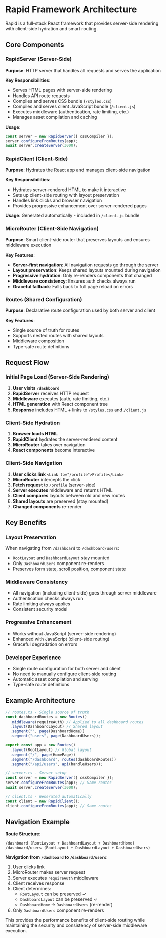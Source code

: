 # Rapid Framework Architecture

Rapid is a full-stack React framework that provides server-side rendering with client-side hydration and smart routing.

## Core Components

### **RapidServer** (Server-Side)

**Purpose**: HTTP server that handles all requests and serves the application

**Key Responsibilities**:

- Serves HTML pages with server-side rendering
- Handles API route requests
- Compiles and serves CSS bundle (`/styles.css`)
- Compiles and serves client JavaScript bundle (`/client.js`)
- Executes middleware (authentication, rate limiting, etc.)
- Manages asset compilation and caching

**Usage**:

```typescript
const server = new RapidServer({ cssCompiler });
server.configureFromRoutes(app);
await server.createServer(3000);
```

### **RapidClient** (Client-Side)

**Purpose**: Hydrates the React app and manages client-side navigation

**Key Responsibilities**:

- Hydrates server-rendered HTML to make it interactive
- Sets up client-side routing with layout preservation
- Handles link clicks and browser navigation
- Provides progressive enhancement over server-rendered pages

**Usage**: Generated automatically - included in `/client.js` bundle

### **MicroRouter** (Client-Side Navigation)

**Purpose**: Smart client-side router that preserves layouts and ensures middleware execution

**Key Features**:

- **Server-first navigation**: All navigation requests go through the server
- **Layout preservation**: Keeps shared layouts mounted during navigation
- **Progressive hydration**: Only re-renders components that changed
- **Middleware consistency**: Ensures auth checks always run
- **Graceful fallback**: Falls back to full page reload on errors

### **Routes** (Shared Configuration)

**Purpose**: Declarative route configuration used by both server and client

**Key Features**:

- Single source of truth for routes
- Supports nested routes with shared layouts
- Middleware composition
- Type-safe route definitions

## Request Flow

### Initial Page Load (Server-Side Rendering)

1. **User visits `/dashboard`**
2. **RapidServer** receives HTTP request
3. **Middleware** executes (auth, rate limiting, etc.)
4. **HTML generation** with React component tree
5. **Response** includes HTML + links to `/styles.css` and `/client.js`

### Client-Side Hydration

1. **Browser loads HTML**
2. **RapidClient** hydrates the server-rendered content
3. **MicroRouter** takes over navigation
4. **React components** become interactive

### Client-Side Navigation

1. **User clicks link** `<Link to="/profile">Profile</Link>`
2. **MicroRouter** intercepts the click
3. **Fetch request** to `/profile` (server-side)
4. **Server executes** middleware and returns HTML
5. **Client compares** layouts between old and new routes
6. **Shared layouts** are preserved (stay mounted)
7. **Changed components** re-render

## Key Benefits

### **Layout Preservation**

When navigating from `/dashboard` to `/dashboard/users`:

- `RootLayout` and `DashboardLayout` stay mounted
- Only `DashboardUsers` component re-renders
- Preserves form state, scroll position, component state

### **Middleware Consistency**

- All navigation (including client-side) goes through server middleware
- Authentication checks always run
- Rate limiting always applies
- Consistent security model

### **Progressive Enhancement**

- Works without JavaScript (server-side rendering)
- Enhanced with JavaScript (client-side routing)
- Graceful degradation on errors

### **Developer Experience**

- Single route configuration for both server and client
- No need to manually configure client-side routing
- Automatic asset compilation and serving
- Type-safe route definitions

## Example Architecture

```typescript
// routes.ts - Single source of truth
const dashboardRoutes = new Routes()
  .middleware(requireAuth) // Applied to all dashboard routes
  .layout(DashboardLayout) // Shared layout
  .segment("", page(DashboardHome))
  .segment("users", page(DashboardUsers));

export const app = new Routes()
  .layout(RootLayout) // Global layout
  .segment("/", page(HomePage))
  .segment("/dashboard", routes(dashboardRoutes))
  .segment("/api/users", api(handleUsers));

// server.ts - Server setup
const server = new RapidServer({ cssCompiler });
server.configureFromRoutes(app); // Same routes
await server.createServer(3000);

// client.ts - Generated automatically
const client = new RapidClient();
client.configureFromRoutes(app); // Same routes
```

## Navigation Example

**Route Structure**:

```
/dashboard (RootLayout + DashboardLayout + DashboardHome)
/dashboard/users (RootLayout + DashboardLayout + DashboardUsers)
```

**Navigation from `/dashboard` to `/dashboard/users`**:

1. User clicks link
2. MicroRouter makes server request
3. Server executes `requireAuth` middleware
4. Client receives response
5. Client determines:
   - `RootLayout` can be preserved ✓
   - `DashboardLayout` can be preserved ✓
   - `DashboardHome` → `DashboardUsers` (re-render)
6. Only `DashboardUsers` component re-renders

This provides the performance benefits of client-side routing while maintaining the security and consistency of server-side middleware execution.

